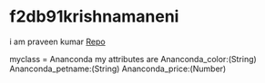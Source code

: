 # f2db91krishnamaneni
i am praveen kumar
[Repo](https://github.com/kpk9999/f2db91krishnamaneni)

myclass = Ananconda
my attributes are
Ananconda_color:(String)
Ananconda_petname:(String)
Ananconda_price:(Number)